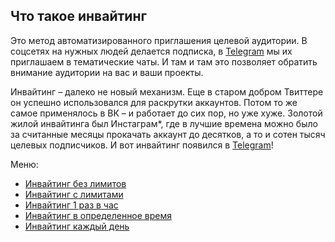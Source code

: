## Что такое инвайтинг

Это метод автоматизированного приглашения целевой аудитории. В соцсетях на нужных людей делается подписка, в [Telegram](https://telegram.org/) мы их приглашаем в тематические чаты. И там и там это позволяет обратить внимание аудитории на вас и ваши проекты.

Инвайтинг – далеко не новый механизм. Еще в старом добром Твиттере он успешно использовался для раскрутки аккаунтов. Потом то же самое применялось в ВК – и работает до сих пор, но уже хуже. Золотой жилой инвайтинга был Инстаграм*, где в лучшие времена можно было за считанные месяцы прокачать аккаунт до десятков, а то и сотен тысяч целевых подписчиков. И вот инвайтинг появился в [Telegram](https://telegram.org/)!

Меню:
- [Инвайтинг без лимитов](Инвайтинг)
- [Инвайтинг с лимитами](Инвайтинг_с_лимитами.md)
- [Инвайтинг 1 раз в час](../Инвайтинг_1_раз_в_час.html)
- [Инвайтинг в определенное время](../Инвайтинг_в_определенное_время.html)
- [Инвайтинг каждый день](Инвайтинг_каждый_день.html)